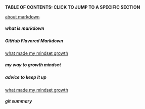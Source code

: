 
**TABLE OF CONTENTS: CLICK TO JUMP TO A SPECIFIC SECTION**

[about markdown](https://ibrahimabuawad.github.io/reading-notes/MarkDown_Inf)


##### what is markdown
##### GitHub Flavored Markdown

[what made my mindset growth](https://ibrahimabuawad.github.io/reading-notes/myway)

##### my way to growth mindset 
##### advice to keep it up

[what made my mindset growth](https://ibrahimabuawad.github.io/reading-notes/GitSummary)
 
 ##### git summary 





